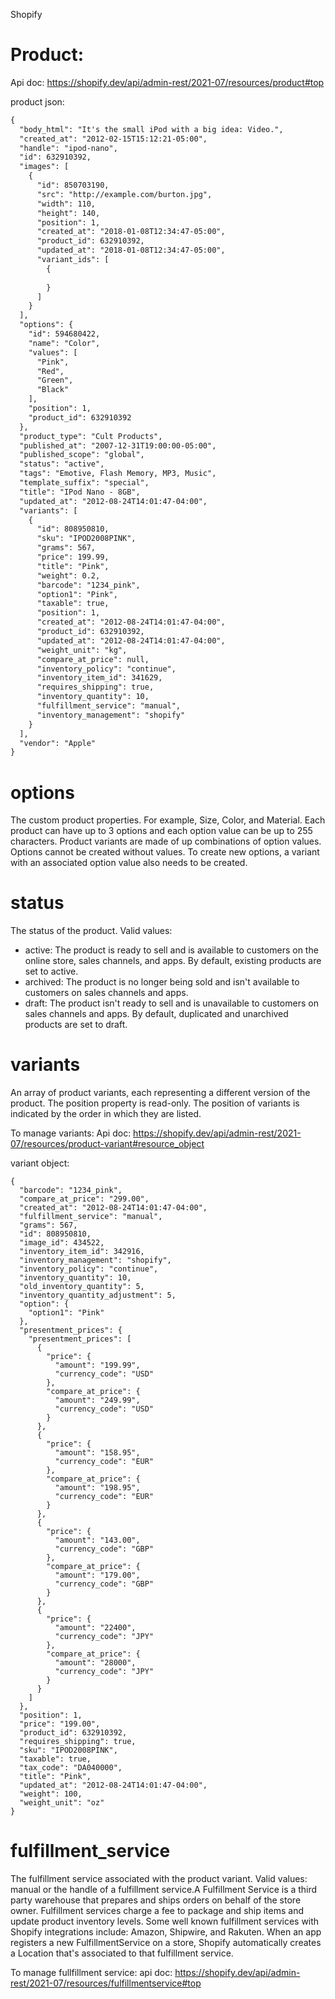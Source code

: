 Shopify

# Product:
Api doc: https://shopify.dev/api/admin-rest/2021-07/resources/product#top

product json:

```xml
{
  "body_html": "It's the small iPod with a big idea: Video.",
  "created_at": "2012-02-15T15:12:21-05:00",
  "handle": "ipod-nano",
  "id": 632910392,
  "images": [
    {
      "id": 850703190,
      "src": "http://example.com/burton.jpg",
      "width": 110,
      "height": 140,
      "position": 1,
      "created_at": "2018-01-08T12:34:47-05:00",
      "product_id": 632910392,
      "updated_at": "2018-01-08T12:34:47-05:00",
      "variant_ids": [
        {
          
        }
      ]
    }
  ],
  "options": {
    "id": 594680422,
    "name": "Color",
    "values": [
      "Pink",
      "Red",
      "Green",
      "Black"
    ],
    "position": 1,
    "product_id": 632910392
  },
  "product_type": "Cult Products",
  "published_at": "2007-12-31T19:00:00-05:00",
  "published_scope": "global",
  "status": "active",
  "tags": "Emotive, Flash Memory, MP3, Music",
  "template_suffix": "special",
  "title": "IPod Nano - 8GB",
  "updated_at": "2012-08-24T14:01:47-04:00",
  "variants": [
    {
      "id": 808950810,
      "sku": "IPOD2008PINK",
      "grams": 567,
      "price": 199.99,
      "title": "Pink",
      "weight": 0.2,
      "barcode": "1234_pink",
      "option1": "Pink",
      "taxable": true,
      "position": 1,
      "created_at": "2012-08-24T14:01:47-04:00",
      "product_id": 632910392,
      "updated_at": "2012-08-24T14:01:47-04:00",
      "weight_unit": "kg",
      "compare_at_price": null,
      "inventory_policy": "continue",
      "inventory_item_id": 341629,
      "requires_shipping": true,
      "inventory_quantity": 10,
      "fulfillment_service": "manual",
      "inventory_management": "shopify"
    }
  ],
  "vendor": "Apple"
}
```
# options
The custom product properties. For example, Size, Color, and Material. Each product can have up to 3 options and each option value can be up to 255 characters. Product variants are made of up combinations of option values. Options cannot be created without values. To create new options, a variant with an associated option value also needs to be created.

# status
The status of the product. Valid values:
- active: The product is ready to sell and is available to customers on the online store, sales channels, and apps. By default, existing products are set to active.
- archived: The product is no longer being sold and isn't available to customers on sales channels and apps.
- draft: The product isn't ready to sell and is unavailable to customers on sales channels and apps. By default, duplicated and unarchived products are set to draft.

# variants
An array of product variants, each representing a different version of the product.
The position property is read-only. The position of variants is indicated by the order in which they are listed.

To manage variants: 
Api doc: https://shopify.dev/api/admin-rest/2021-07/resources/product-variant#resource_object

variant object:

```
{
  "barcode": "1234_pink",
  "compare_at_price": "299.00",
  "created_at": "2012-08-24T14:01:47-04:00",
  "fulfillment_service": "manual",
  "grams": 567,
  "id": 808950810,
  "image_id": 434522,
  "inventory_item_id": 342916,
  "inventory_management": "shopify",
  "inventory_policy": "continue",
  "inventory_quantity": 10,
  "old_inventory_quantity": 5,
  "inventory_quantity_adjustment": 5,
  "option": {
    "option1": "Pink"
  },
  "presentment_prices": {
    "presentment_prices": [
      {
        "price": {
          "amount": "199.99",
          "currency_code": "USD"
        },
        "compare_at_price": {
          "amount": "249.99",
          "currency_code": "USD"
        }
      },
      {
        "price": {
          "amount": "158.95",
          "currency_code": "EUR"
        },
        "compare_at_price": {
          "amount": "198.95",
          "currency_code": "EUR"
        }
      },
      {
        "price": {
          "amount": "143.00",
          "currency_code": "GBP"
        },
        "compare_at_price": {
          "amount": "179.00",
          "currency_code": "GBP"
        }
      },
      {
        "price": {
          "amount": "22400",
          "currency_code": "JPY"
        },
        "compare_at_price": {
          "amount": "28000",
          "currency_code": "JPY"
        }
      }
    ]
  },
  "position": 1,
  "price": "199.00",
  "product_id": 632910392,
  "requires_shipping": true,
  "sku": "IPOD2008PINK",
  "taxable": true,
  "tax_code": "DA040000",
  "title": "Pink",
  "updated_at": "2012-08-24T14:01:47-04:00",
  "weight": 100,
  "weight_unit": "oz"
}
```

# fulfillment_service
The fulfillment service associated with the product variant. Valid values: manual or the handle of a fulfillment service.A Fulfillment Service is a third party warehouse that prepares and ships orders on behalf of the store owner. Fulfillment services charge a fee to package and ship items and update product inventory levels. Some well known fulfillment services with Shopify integrations include: Amazon, Shipwire, and Rakuten. When an app registers a new FulfillmentService on a store, Shopify automatically creates a Location that's associated to that fulfillment service.

To manage fullfillment service:
api doc: https://shopify.dev/api/admin-rest/2021-07/resources/fulfillmentservice#top
